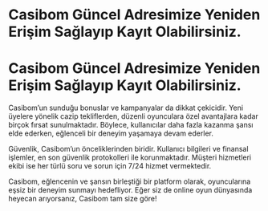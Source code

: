 # Casibom Güncel Adresimize Yeniden Erişim Sağlayıp Kayıt Olabilirsiniz.

# Casibom Güncel Adresimize Yeniden Erişim Sağlayıp Kayıt Olabilirsiniz.

Casibom’un sunduğu bonuslar ve kampanyalar da dikkat çekicidir. Yeni üyelere yönelik cazip tekliflerden, düzenli oyunculara özel avantajlara kadar birçok fırsat sunulmaktadır. Böylece, kullanıcılar daha fazla kazanma şansı elde ederken, eğlenceli bir deneyim yaşamaya devam ederler.

Güvenlik, Casibom’un önceliklerinden biridir. Kullanıcı bilgileri ve finansal işlemler, en son güvenlik protokolleri ile korunmaktadır. Müşteri hizmetleri ekibi ise her türlü soru ve sorun için 7/24 hizmet vermektedir.

Casibom, eğlencenin ve şansın birleştiği bir platform olarak, oyuncularına eşsiz bir deneyim sunmayı hedefliyor. Eğer siz de online oyun dünyasında heyecan arıyorsanız, Casibom tam size göre!
